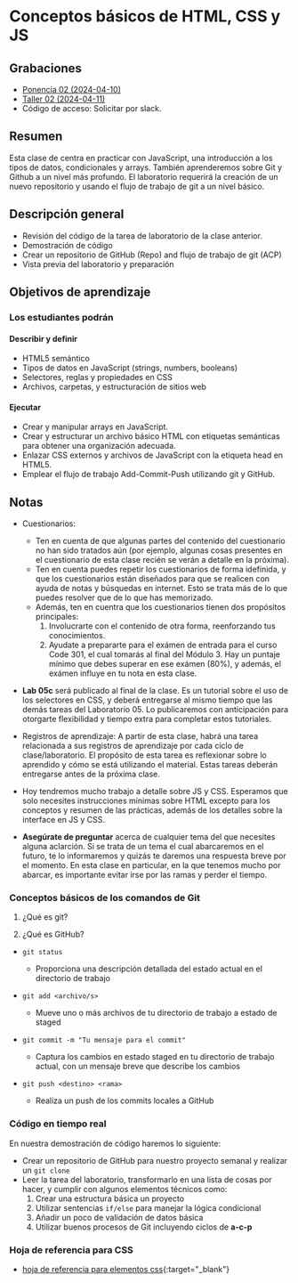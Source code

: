 # Conceptos básicos de HTML, CSS y JS

## Grabaciones
- [Ponencia 02 (2024-04-10)](https://us06web.zoom.us/rec/share/GHbcwmZ27yAEW3J2phFAsiPggQb6DcwLye6MF6rFf10vM-gVJw-SGl77HHOe_pk.HVUGs7OAbP3hB4Jz)
- [Taller 02 (2024-04-11)](https://us06web.zoom.us/rec/share/vpc_50fygpeiVYED8-cZT6fJ-LL4w4DcYTmBHwAkeeAbvFdyvZzvkotiuCxoA_Pu.gh9GgbsfQMuhU9cF)
- Código de acceso: Solicitar por slack.

## Resumen

Esta clase de centra en practicar con JavaScript, una introducción a los tipos de datos, condicionales y arrays. También aprenderemos sobre Git y Github a un nivel más profundo. El laboratorio requerirá la creación de un nuevo repositorio y usando el flujo de trabajo de git a un nivel básico.

## Descripción general

- Revisión del código de la tarea de laboratorio de la clase anterior.
- Demostración de código
- Crear un repositorio de GitHub (Repo) and flujo de trabajo de git (ACP)
- Vista previa del laboratorio y preparación

## Objetivos de aprendizaje

### Los estudiantes podrán

#### Describir y definir

- HTML5 semántico
- Tipos de datos en JavaScript (strings, numbers, booleans)
- Selectores, reglas y propiedades en CSS
- Archivos, carpetas, y estructuración de sitios web

#### Ejecutar

- Crear y manipular arrays en JavaScript.
- Crear y estructurar un archivo básico HTML con etiquetas semánticas para obtener una organización adecuada.
- Enlazar CSS externos y archivos de JavaScript con la etiqueta head en HTML5.
- Emplear el flujo de trabajo Add-Commit-Push utilizando git y GitHub.

## Notas

- Cuestionarios:
  - Ten en cuenta de que algunas partes del contenido del cuestionario no han sido tratados aún (por ejemplo, algunas cosas presentes en el cuestionario de esta clase recién se verán a detalle en la próxima).
  - Ten en cuenta puedes repetir los cuestionarios de forma idefinida, y que los cuestionarios están diseñados para que se realicen con ayuda de notas y búsquedas en internet. Esto se trata más de lo que puedes resolver que de lo que has memorizado.
  - Además, ten en cuentra que los cuestionarios tienen dos propósitos principales:
      1. Involucrarte con el contenido de otra forma, reenforzando tus conocimientos.
      1. Ayudate a prepararte para el exámen de entrada para el curso Code 301, el cual tomarás al final del Módulo 3. Hay un puntaje mínimo que debes superar en ese exámen (80%), y además, el exámen influye en tu nota en esta clase.

- **Lab 05c** será publicado al final de la clase. Es un tutorial sobre el uso de los selectores en CSS, y deberá entregarse al mismo tiempo que las demás tareas del Laboratorio 05. Lo publicaremos con anticipación para otorgarte flexibilidad y tiempo extra para completar estos tutoriales.

- Registros de aprendizaje: A partir de esta clase, habrá una tarea relacionada a sus registros de aprendizaje por cada ciclo de clase/laboratorio. El propósito de esta tarea es reflexionar sobre lo aprendido y cómo se está utilizando el material. Estas tareas deberán entregarse antes de la próxima clase.

- Hoy tendremos mucho trabajo a detalle sobre JS y CSS. Esperamos que solo necesites instrucciones mínimas sobre HTML excepto para los conceptos y resumen de las prácticas, además de los detalles sobre la interface en JS y CSS.

- **Asegúrate de preguntar** acerca de cualquier tema del que necesites alguna aclarción. Si se trata de un tema el cual abarcaremos en el futuro, te lo informaremos y quizás te daremos una respuesta breve por el momento. En esta clase en particular, en la que tenemos mucho por abarcar, es importante evitar irse por las ramas y perder el tiempo. 

### Conceptos básicos de los comandos de Git

1. ¿Qué es git?

1. ¿Qué es GitHub?

- `git status`
  - Proporciona una descripción detallada del estado actual en el directorio de trabajo

- `git add <archivo/s>`
  - Mueve uno o más archivos de tu directorio de trabajo a estado de staged

- `git commit -m "Tu mensaje para el commit"`
  - Captura los cambios en estado staged en tu directorio de trabajo actual, con un mensaje breve que describe los cambios

- `git push <destino> <rama>`
  - Realiza un push de los commits locales a GitHub

### Código en tiempo real

En nuestra demostración de código haremos lo siguiente:

- Crear un repositorio de GitHub para nuestro proyecto semanal y realizar un `git clone`
- Leer la tarea del laboratorio, transformarlo en una lista de cosas por hacer, y cumplir con algunos elementos técnicos como:
  1. Crear una estructura básica un proyecto
  1. Utilizar sentencias `if/else` para manejar la lógica condicional
  1. Añadir un poco de validación de datos básica
  1. Utilizar buenos procesos de Git incluyendo ciclos de **a-c-p**

### Hoja de referencia para CSS

- [hoja de referencia para elementos css](https://overapi.com/css){:target="_blank"}
